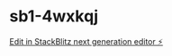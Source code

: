 # sb1-4wxkqj

[Edit in StackBlitz next generation editor ⚡️](https://stackblitz.com/~/github.com/triggadot/sb1-4wxkqj)